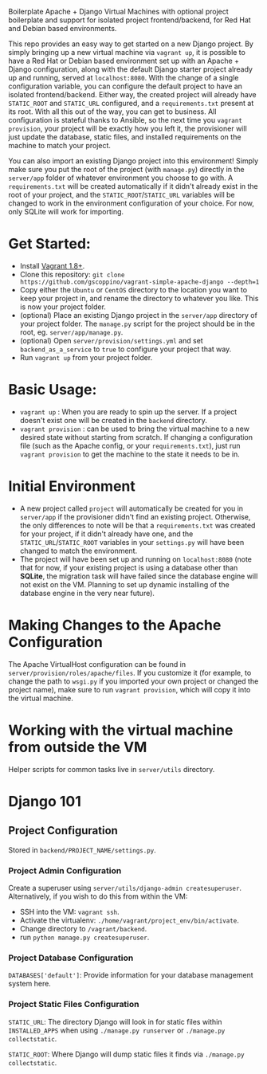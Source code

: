 Boilerplate Apache + Django Virtual Machines with optional project boilerplate
and support for isolated project frontend/backend, for Red Hat and Debian based
environments.

This repo provides an easy way to get started on a new Django project. By
simply bringing up a new virtual machine via `vagrant up`, it is possible
to have a Red Hat or Debian based environment set up with an Apache + Django
configuration, along with the default Django starter project already up and
running, served at `localhost:8080`. With the change of a single configuration
variable, you can configure the default project to have an isolated frontend/backend.
Either way, the created project will already have `STATIC_ROOT` and `STATIC_URL`
configured, and a `requirements.txt` present at its root. With all this out
of the way, you can get to business. All configuration is stateful thanks
to Ansible, so the next time you `vagrant provision`, your project will be
exactly how you left it, the provisioner will just update the database, static
files, and installed requirements on the machine to match your project.

You can also import an existing Django project into this environment! Simply make
sure you put the root of the project (with `manage.py`) directly in the
`server/app` folder of whatever environment you choose to go with. A
`requirements.txt` will be created automatically if it didn't already exist in
the root of your project, and the `STATIC_ROOT`/`STATIC_URL` variables will be changed
to work in the environment configuration of your choice.
For now, only SQLite will work for importing.

# Get Started:

* Install [Vagrant 1.8+](https://www.vagrantup.com/).
* Clone this repository:
`git clone https://github.com/gscoppino/vagrant-simple-apache-django --depth=1`
* Copy either the `Ubuntu` or `CentOS` directory to the location you
want to keep your project in, and rename the directory to whatever you like. This
is now your project folder.
* (optional) Place an existing Django project in the `server/app` directory
of your project folder. The `manage.py` script for the project should be in the root,
eg. `server/app/manage.py`.
* (optional) Open `server/provision/settings.yml` and set `backend_as_a_service` to `true`
to configure your project that way.
* Run `vagrant up` from your project folder.

# Basic Usage:

* `vagrant up` :  When you are ready to spin up the server. If a project
doesn't exist one will be created in the `backend` directory.
* `vagrant provision` : can be used to bring the virtual machine to a new
desired state without starting from scratch. If changing a configuration file
(such as the Apache config, or your `requirements.txt`), just run
`vagrant provision` to get the machine to the state it needs to be in.

# Initial Environment

* A new project called `project` will automatically be created for you in
`server/app` if the provisioner didn't find an existing project. Otherwise,
the only differences to note will be that a `requirements.txt` was created for
your project, if it didn't already have one, and the `STATIC_URL`/`STATIC_ROOT`
variables in your `settings.py` will have been changed to match the environment.
* The project will have been set up and running on `localhost:8080` (note that
  for now, if your existing project is using a database other than **SQLite**,
  the migration task will have failed since the database engine will not exist
  on the VM. Planning to set up dynamic installing
  of the database engine in the very near future).

# Making Changes to the Apache Configuration

The Apache VirtualHost configuration can be found in
`server/provision/roles/apache/files`. If you customize it (for example, to
change the path to `wsgi.py` if you imported your own project or changed the
project name), make sure to run `vagrant provision`, which will copy it
into the virtual machine.

# Working with the virtual machine from outside the VM

Helper scripts for common tasks live in `server/utils` directory.

# Django 101

## Project Configuration

Stored in `backend/PROJECT_NAME/settings.py`.

### Project Admin Configuration ###

Create a superuser using `server/utils/django-admin createsuperuser`.
Alternatively, if you wish to do this from within the VM:
* SSH into the VM: `vagrant ssh`.
* Activate the virtualenv: `./home/vagrant/project_env/bin/activate`.
* Change directory to `/vagrant/backend`.
* run `python manage.py createsuperuser`.

### Project Database Configuration ####

`DATABASES['default']`: Provide information for your database
management system here.

### Project Static Files Configuration ####

`STATIC_URL`: The directory Django will look in for static files within `INSTALLED_APPS` when using `./manage.py runserver` or `./manage.py collectstatic`.

`STATIC_ROOT`: Where Django will dump static files it finds via `./manage.py collectstatic`.
